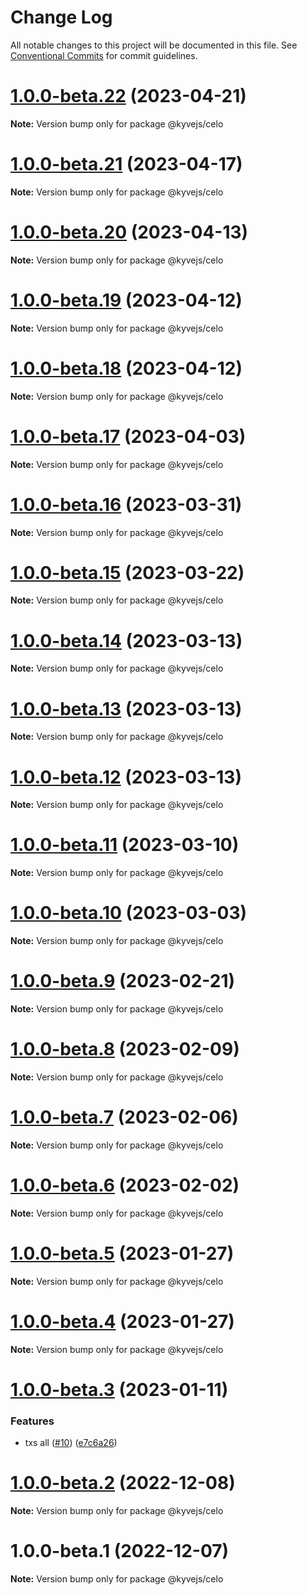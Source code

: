 # Change Log

All notable changes to this project will be documented in this file.
See [Conventional Commits](https://conventionalcommits.org) for commit guidelines.

# [1.0.0-beta.22](https://github.com/KYVENetwork/kyvejs/compare/@kyvejs/celo@1.0.0-beta.21...@kyvejs/celo@1.0.0-beta.22) (2023-04-21)

**Note:** Version bump only for package @kyvejs/celo

# [1.0.0-beta.21](https://github.com/KYVENetwork/kyvejs/compare/@kyvejs/celo@1.0.0-beta.20...@kyvejs/celo@1.0.0-beta.21) (2023-04-17)

**Note:** Version bump only for package @kyvejs/celo

# [1.0.0-beta.20](https://github.com/KYVENetwork/kyvejs/compare/@kyvejs/celo@1.0.0-beta.19...@kyvejs/celo@1.0.0-beta.20) (2023-04-13)

**Note:** Version bump only for package @kyvejs/celo

# [1.0.0-beta.19](https://github.com/KYVENetwork/kyvejs/compare/@kyvejs/celo@1.0.0-beta.18...@kyvejs/celo@1.0.0-beta.19) (2023-04-12)

**Note:** Version bump only for package @kyvejs/celo

# [1.0.0-beta.18](https://github.com/KYVENetwork/kyvejs/compare/@kyvejs/celo@1.0.0-beta.17...@kyvejs/celo@1.0.0-beta.18) (2023-04-12)

**Note:** Version bump only for package @kyvejs/celo

# [1.0.0-beta.17](https://github.com/KYVENetwork/kyvejs/compare/@kyvejs/celo@1.0.0-beta.16...@kyvejs/celo@1.0.0-beta.17) (2023-04-03)

**Note:** Version bump only for package @kyvejs/celo

# [1.0.0-beta.16](https://github.com/KYVENetwork/kyvejs/compare/@kyvejs/celo@1.0.0-beta.15...@kyvejs/celo@1.0.0-beta.16) (2023-03-31)

**Note:** Version bump only for package @kyvejs/celo

# [1.0.0-beta.15](https://github.com/KYVENetwork/kyvejs/compare/@kyvejs/celo@1.0.0-beta.14...@kyvejs/celo@1.0.0-beta.15) (2023-03-22)

**Note:** Version bump only for package @kyvejs/celo

# [1.0.0-beta.14](https://github.com/KYVENetwork/kyvejs/compare/@kyvejs/celo@1.0.0-beta.13...@kyvejs/celo@1.0.0-beta.14) (2023-03-13)

**Note:** Version bump only for package @kyvejs/celo

# [1.0.0-beta.13](https://github.com/KYVENetwork/kyvejs/compare/@kyvejs/celo@1.0.0-beta.12...@kyvejs/celo@1.0.0-beta.13) (2023-03-13)

**Note:** Version bump only for package @kyvejs/celo

# [1.0.0-beta.12](https://github.com/KYVENetwork/kyvejs/compare/@kyvejs/celo@1.0.0-beta.11...@kyvejs/celo@1.0.0-beta.12) (2023-03-13)

**Note:** Version bump only for package @kyvejs/celo

# [1.0.0-beta.11](https://github.com/KYVENetwork/kyvejs/compare/@kyvejs/celo@1.0.0-beta.10...@kyvejs/celo@1.0.0-beta.11) (2023-03-10)

**Note:** Version bump only for package @kyvejs/celo

# [1.0.0-beta.10](https://github.com/KYVENetwork/kyvejs/compare/@kyvejs/celo@1.0.0-beta.9...@kyvejs/celo@1.0.0-beta.10) (2023-03-03)

**Note:** Version bump only for package @kyvejs/celo

# [1.0.0-beta.9](https://github.com/KYVENetwork/kyvejs/compare/@kyvejs/celo@1.0.0-beta.8...@kyvejs/celo@1.0.0-beta.9) (2023-02-21)

**Note:** Version bump only for package @kyvejs/celo

# [1.0.0-beta.8](https://github.com/KYVENetwork/kyvejs/compare/@kyvejs/celo@1.0.0-beta.7...@kyvejs/celo@1.0.0-beta.8) (2023-02-09)

**Note:** Version bump only for package @kyvejs/celo

# [1.0.0-beta.7](https://github.com/KYVENetwork/kyvejs/compare/@kyvejs/celo@1.0.0-beta.6...@kyvejs/celo@1.0.0-beta.7) (2023-02-06)

**Note:** Version bump only for package @kyvejs/celo

# [1.0.0-beta.6](https://github.com/KYVENetwork/kyvejs/compare/@kyvejs/celo@1.0.0-beta.5...@kyvejs/celo@1.0.0-beta.6) (2023-02-02)

**Note:** Version bump only for package @kyvejs/celo

# [1.0.0-beta.5](https://github.com/KYVENetwork/kyvejs/compare/@kyvejs/celo@1.0.0-beta.4...@kyvejs/celo@1.0.0-beta.5) (2023-01-27)

**Note:** Version bump only for package @kyvejs/celo

# [1.0.0-beta.4](https://github.com/KYVENetwork/kyvejs/compare/@kyvejs/celo@1.0.0-beta.3...@kyvejs/celo@1.0.0-beta.4) (2023-01-27)

**Note:** Version bump only for package @kyvejs/celo

# [1.0.0-beta.3](https://github.com/KYVENetwork/kyvejs/compare/@kyvejs/celo@1.0.0-beta.2...@kyvejs/celo@1.0.0-beta.3) (2023-01-11)

### Features

- txs all ([#10](https://github.com/KYVENetwork/kyvejs/issues/10)) ([e7c6a26](https://github.com/KYVENetwork/kyvejs/commit/e7c6a26bfd21a9193fee46b4e137f7998d46fcfd))

# [1.0.0-beta.2](https://github.com/KYVENetwork/kyvejs/compare/@kyvejs/celo@1.0.0-beta.1...@kyvejs/celo@1.0.0-beta.2) (2022-12-08)

**Note:** Version bump only for package @kyvejs/celo

# 1.0.0-beta.1 (2022-12-07)

**Note:** Version bump only for package @kyvejs/celo
